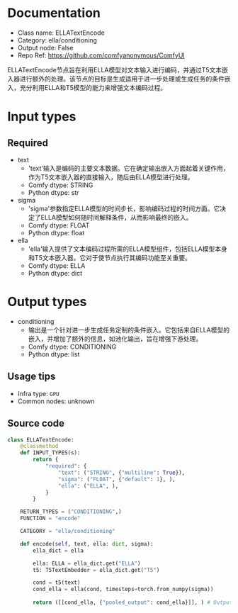 
# Documentation
- Class name: ELLATextEncode
- Category: ella/conditioning
- Output node: False
- Repo Ref: https://github.com/comfyanonymous/ComfyUI

ELLATextEncode节点旨在利用ELLA模型对文本输入进行编码，并通过T5文本嵌入器进行额外的处理。该节点的目标是生成适用于进一步处理或生成任务的条件嵌入，充分利用ELLA和T5模型的能力来增强文本编码过程。

# Input types
## Required
- text
    - 'text'输入是编码的主要文本数据。它在确定输出嵌入方面起着关键作用，作为T5文本嵌入器的直接输入，随后由ELLA模型进行处理。
    - Comfy dtype: STRING
    - Python dtype: str
- sigma
    - 'sigma'参数指定ELLA模型的时间步长，影响编码过程的时间方面。它决定了ELLA模型如何随时间解释条件，从而影响最终的嵌入。
    - Comfy dtype: FLOAT
    - Python dtype: float
- ella
    - 'ella'输入提供了文本编码过程所需的ELLA模型组件，包括ELLA模型本身和T5文本嵌入器。它对于使节点执行其编码功能至关重要。
    - Comfy dtype: ELLA
    - Python dtype: dict

# Output types
- conditioning
    - 输出是一个针对进一步生成任务定制的条件嵌入。它包括来自ELLA模型的嵌入，并增加了额外的信息，如池化输出，旨在增强下游处理。
    - Comfy dtype: CONDITIONING
    - Python dtype: list


## Usage tips
- Infra type: `GPU`
- Common nodes: unknown


## Source code
```python
class ELLATextEncode:
    @classmethod
    def INPUT_TYPES(s):
        return {
            "required": {
                "text": ("STRING", {"multiline": True}), 
                "sigma": ("FLOAT", {"default": 1}, ),
                "ella": ("ELLA", ),
            }
        }

    RETURN_TYPES = ("CONDITIONING",)
    FUNCTION = "encode"

    CATEGORY = "ella/conditioning"

    def encode(self, text, ella: dict, sigma):
        ella_dict = ella

        ella: ELLA = ella_dict.get("ELLA")
        t5: T5TextEmbedder = ella_dict.get("T5")

        cond = t5(text)
        cond_ella = ella(cond, timesteps=torch.from_numpy(sigma))
        
        return ([[cond_ella, {"pooled_output": cond_ella}]], ) # Output twice as we don't use pooled output

```
